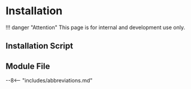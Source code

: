# Installation
!!! danger "Attention"
    This page is for internal and development use only.

## Installation Script

## Module File

--8<-- "includes/abbreviations.md"
